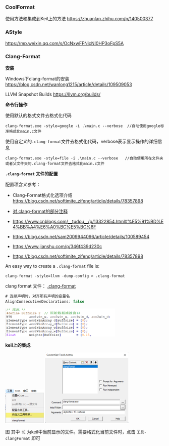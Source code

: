 ### CoolFormat



使用方法和集成到Keil上的方法 https://zhuanlan.zhihu.com/p/140500377



### AStyle

https://mp.weixin.qq.com/s/OcNxwFFNicNI0HP3oFpS5A



### Clang-Format

**安装** 

Windows下clang-format的安装 https://blog.csdn.net/wanlong1215/article/details/109509053

LLVM Snapshot Builds https://llvm.org/builds/



**命令行操作** 

使用默认的格式文件去格式化代码

`clang-format.exe -style=google -i .\main.c --verbose  //自动使用google标准格式化main.c文件`  



使用自定义的`.clang-format`文件去格式化代码，verbose表示显示操作的详细信息 

`clang-format.exe -style=file -i .\main.c --verbose   //自动使用所在文件夹或者父文件夹的.clang-format文件去格式化main.c文件`  



**`.clang-format` 文件的配置**

配置项含义参考：

* Clang-Format格式化选项介绍 https://blog.csdn.net/softimite_zifeng/article/details/78357898

* [对.clang-format的部分注释](https://bbs.huaweicloud.com/blogs/detail/308371) 
* https://www.cnblogs.com/__tudou__/p/13322854.html#%E5%91%BD%E4%BB%A4%E6%A0%BC%E5%BC%8F
* https://blog.csdn.net/sam2009944096/article/details/100589454
* https://www.jianshu.com/p/346f439d230c
* https://blog.csdn.net/softimite_zifeng/article/details/78357898



An easy way to create a `.clang-format` file is:

```shell
clang-format -style=llvm -dump-config > .clang-format
```



clang format 文件： [.clang-format](readme.assets\.clang-format) 



```javascript
# 连续声明时，对齐所有声明的变量名
AlignConsecutiveDeclarations: false
```

<img src="readme.assets/image-20220403131111252.png" style="zoom:50%;" />  



**keil上的集成** 

<img src="readme.assets/image-20220404214313022.png" style="zoom:50%;" />   <img src="readme.assets/image-20220404214443489.png" style="zoom:50%;" />

图 其中 `!E` 为keil中当前显示的文件。需要格式化当前文件时，点击 `工具-clangFormat` 即可 